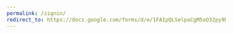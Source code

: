 ```yaml
---
permalink: /signin/
redirect_to: https://docs.google.com/forms/d/e/1FAIpQLSelpaCgM5uO32py9D7bSl6q1gOpHNc9n3mQxligAb3xfYGWtg/viewform?usp=sf_link
---
```

